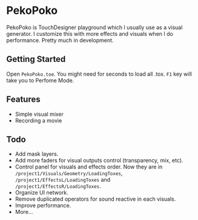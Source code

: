 # PekoPoko

PekoPoko is TouchDesigner playground which I usually use as a visual generator. I customize this with more effects and visuals when I do performance. Pretty much in development.

## Getting Started
Open `PekoPoko.toe`. You might need for seconds to load all .tox. `F1` key will take you to Perfome Mode.

## Features
* Simple visual mixer
* Recording a movie

## Todo
* Add mask layers.
* Add more faders for visual outputs control (transparency, mix, etc).
* Control panel for visuals and effects order. Now they are in `/project1/Visuals/Geometry/LoadingToxes`, `/project1/EffectsL/LoadingToxes` and `/project1/EffectsR/LoadingToxes`.
* Organize UI network.
* Remove duplicated operators for sound reactive in each visuals.
* Improve performance.
* More...
